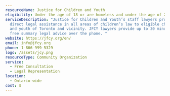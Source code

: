 ```yaml
---
resourceName: Justice for Children and Youth
eligibility: Under the age of 18 or are homeless and under the age of 25 in Ontario
serviceDescription: "Justice for Children and Youth’s staff lawyers provide
  direct legal assistance in all areas of children’s law to eligible children
  and youth of Toronto and vicinity. JFCY lawyers provide up to 30 minutes of
  free summary legal advice over the phone. "
website: https://jfcy.org/en/
email: info@jfcy.org
phone: 1-866-999-5329
logo: /assets/jcy.png
resourceType: Community Organization
service:
  - Free Consultation
  - Legal Representation
location:
  - Ontario-wide
cost: $
---
```

